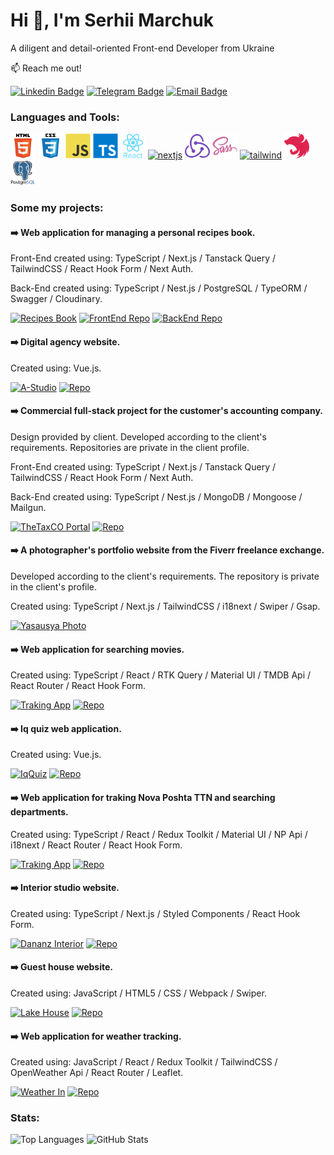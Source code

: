 # Hi 👋, I'm Serhii Marchuk
A diligent and detail-oriented Front-end Developer from Ukraine

📫 Reach me out!

[![Linkedin Badge](https://img.shields.io/badge/LinkedIn-white?style=flat&logo=linkedin&logoColor=white&labelColor=%230A66C2&color=%230A66C2)](http://www.linkedin.com/in/serhiimarchuk) [![Telegram Badge](https://img.shields.io/badge/Telegram-white?style=flat&logo=telegram&logoColor=white&labelColor=%2326A5E4&color=%2326A5E4)](https://t.me/Sergii_Marchuk) [![Email Badge](https://img.shields.io/badge/Email-white?style=flat&logo=gmail&logoColor=white&labelColor=%23EA4335&color=%23EA4335)](mailto:marchuk1992@gmail.com)

### Languages and Tools:
[<img src="https://raw.githubusercontent.com/devicons/devicon/master/icons/html5/html5-original-wordmark.svg" alt="html5" width="40" height="40"/>](https://www.w3.org/html/) [<img src="https://raw.githubusercontent.com/devicons/devicon/master/icons/css3/css3-original-wordmark.svg" alt="css3" width="40" height="40"/>](https://www.w3schools.com/css/) [<img src="https://raw.githubusercontent.com/devicons/devicon/master/icons/javascript/javascript-original.svg" alt="javascript0" width="40" height="40"/>](https://developer.mozilla.org/en-US/docs/Web/JavaScript) [<img src="https://raw.githubusercontent.com/devicons/devicon/master/icons/typescript/typescript-original.svg" alt="typescript" width="40" height="40"/>](https://www.typescriptlang.org/) [<img src="https://raw.githubusercontent.com/devicons/devicon/master/icons/react/react-original-wordmark.svg" alt="react" width="40" height="40"/>](https://reactjs.org/) [<img src="https://cdn.worldvectorlogo.com/logos/nextjs-2.svg" alt="nextjs" width="40" height="40"/>](https://nextjs.org/) [<img src="https://raw.githubusercontent.com/devicons/devicon/master/icons/redux/redux-original.svg" alt="redux" width="40" height="40"/>](https://redux.js.org) [<img src="https://raw.githubusercontent.com/devicons/devicon/master/icons/sass/sass-original.svg" alt="sass" width="40" height="40"/>](https://sass-lang.com) [<img src="https://www.vectorlogo.zone/logos/tailwindcss/tailwindcss-icon.svg" alt="tailwind" width="40" height="40"/>](https://tailwindcss.com/) [<img src="https://raw.githubusercontent.com/devicons/devicon/master/icons/nestjs/nestjs-original.svg" alt="nestjs" width="40" height="40"/>](https://nestjs.com/) [<img src="https://raw.githubusercontent.com/devicons/devicon/master/icons/postgresql/postgresql-original-wordmark.svg" alt="postgresql" width="40" height="40"/>](https://www.postgresql.org)

### Some my projects:
#### ➡️ Web application for managing a personal  recipes book.

Front-End created using: TypeScript / Next.js / Tanstack Query / TailwindCSS / React Hook Form / Next Auth. 

Back-End created using: TypeScript / Nest.js / PostgreSQL / TypeORM / Swagger / Cloudinary.

[![Recipes Book](https://img.shields.io/badge/Recipes%20Book-white?style=for-the-badge&color=25c2a0)](https://recipes-book-frontend.vercel.app/) [![FrontEnd Repo](https://img.shields.io/badge/FrontEnd%20Repo-white?style=for-the-badge&logo=github&logoColor=white&color=373f51)](https://github.com/MarS-27/recipes-book-frontend) [![BackEnd Repo](https://img.shields.io/badge/BackEnd%20Repo-white?style=for-the-badge&logo=github&logoColor=white&color=242e34)](https://github.com/MarS-27/recipes-book-backend)
#### ➡️ Digital agency website. 
Сreated using: Vue.js.

[![A-Studio](https://img.shields.io/badge/A%20Studio-white?style=for-the-badge&color=25c2a0)](https://a-studio-peach.vercel.app/) [![Repo](https://img.shields.io/badge/Repo-white?style=for-the-badge&logo=github&logoColor=white&color=373f51)](https://github.com/MarS-27/A-Studio)
#### ➡️ Commercial full-stack project for the customer's accounting company. 
Design provided by client. Developed according to the client's requirements. Repositories are private in the client profile.

Front-End created using: TypeScript / Next.js / Tanstack Query / TailwindCSS / React Hook Form / Next Auth.

Back-End created using: TypeScript / Nest.js / MongoDB / Mongoose / Mailgun.

[![TheTaxCO Portal](https://img.shields.io/badge/TheTaxCO%20Portal-white?style=for-the-badge&color=25c2a0)](https://portal.thetaxco.ca/) [![Repo](https://img.shields.io/badge/Repo-white?style=for-the-badge&logo=github&logoColor=white&color=373f51)](https://github.com/MarS-27/portal-thetaxco)
#### ➡️ A photographer's portfolio website from the Fiverr freelance exchange. 
Developed according to the client's requirements. The repository is private in the client's profile.

Сreated using: TypeScript / Next.js / TailwindCSS / i18next / Swiper / Gsap.

[![Yasausya Photo](https://img.shields.io/badge/Yasausya%20Photo-white?style=for-the-badge&color=25c2a0)](https://yasausya.com/) 
#### ➡️ Web application for searching movies.
Сreated using: TypeScript / React / RTK Query / Material UI / TMDB Api / React Router / React Hook Form.

[![Traking App](https://img.shields.io/badge/Movies%20App-white?style=for-the-badge&color=25c2a0)](https://github.com/MarS-27/movies-app) [![Repo](https://img.shields.io/badge/Repo-white?style=for-the-badge&logo=github&logoColor=white&color=373f51)](https://movies-app-chi-three.vercel.app/)
#### ➡️ Iq quiz web application. 
Сreated using: Vue.js.

[![IqQuiz](https://img.shields.io/badge/IqQuiz-white?style=for-the-badge&color=25c2a0)](https://iq-quiz-test.vercel.app/) [![Repo](https://img.shields.io/badge/Repo-white?style=for-the-badge&logo=github&logoColor=white&color=373f51)](https://github.com/MarS-27/IqQuiz-test)
#### ➡️ Web application for traking Nova Poshta TTN and searching departments.
Сreated using: TypeScript / React / Redux Toolkit / Material UI / NP Api / i18next / React Router / React Hook Form.

[![Traking App](https://img.shields.io/badge/Traking%20App-white?style=for-the-badge&color=25c2a0)](https://mars-27.github.io/np-app-test/) [![Repo](https://img.shields.io/badge/Repo-white?style=for-the-badge&logo=github&logoColor=white&color=373f51)](https://github.com/MarS-27/np-app-test)
#### ➡️ Interior studio website. 
Сreated using: TypeScript / Next.js / Styled Components / React Hook Form.

[![Dananz Interior](https://img.shields.io/badge/Dananz%20Interior-white?style=for-the-badge&color=25c2a0)](https://dananz-interior.vercel.app/) [![Repo](https://img.shields.io/badge/Repo-white?style=for-the-badge&logo=github&logoColor=white&color=373f51)](https://github.com/MarS-27/dananz-interior)
#### ➡️ Guest house website. 
Сreated using: JavaScript / HTML5 / CSS / Webpack / Swiper.

[![Lake House](https://img.shields.io/badge/Lake%20House-white?style=for-the-badge&color=25c2a0)](https://mars-27.github.io/lake-house/) [![Repo](https://img.shields.io/badge/Repo-white?style=for-the-badge&logo=github&logoColor=white&color=373f51)](https://github.com/MarS-27/lake-house)
#### ➡️  Web application for weather tracking.
Сreated using: JavaScript / React / Redux Toolkit / TailwindCSS / OpenWeather Api / React Router / Leaflet.

[![Weather In](https://img.shields.io/badge/Weather%20In-white?style=for-the-badge&color=25c2a0)](https://mars-27.github.io/weather-in/) [![Repo](https://img.shields.io/badge/Repo-white?style=for-the-badge&logo=github&logoColor=white&color=373f51)](https://github.com/MarS-27/weather-in)

### Stats:
![Top Languages](https://github-readme-stats.vercel.app/api/top-langs?username=mars-27&show_icons=true&locale=en&layout=compact&theme=calm)
![GitHub Stats](https://github-readme-stats.vercel.app/api?username=mars-27&show_icons=true&locale=en&theme=calm)



